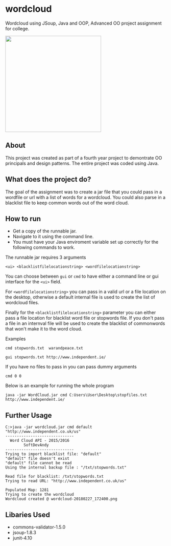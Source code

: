 
# wordcloud

Wordcloud using JSoup, Java and OOP, Advanced OO project assignment for college.

<img src="https://puu.sh/zx4WH/b24db7b678.png" width="300px" height="300px">

## About

This project was created as part of a fourth year project to demontrate OO principals and design patterns. The entire project was coded using Java.

## What does the project do?

The goal of the assignment was to create a jar file that you could pass in a wordfile or url with a list of words for a wordcloud. You could also parse in a blacklist file to keep common words out of the word cloud.

## How to run

* Get a copy of the runnable jar.
* Navigate to it using the command line.  
* You must have your Java enviroment variable set up correctly for the following commands to work.

The runnable jar requires 3 arguments

```<ui> <blacklistfilelocationstring> <wordfilelocationstring> ``` 

You can choose between ```gui``` or ```cmd``` to have either a command line or gui interface for the ```<ui>``` field.

For ```<wordfilelocationstring>``` you can pass in a valid url or a file location on the desktop, otherwise a default internal file is used to create the list of wordcloud files.

Finally for the ```<blacklistfilelocationstring>``` parameter you can either pass a file location for blacklist word file or stopwords file. If you don't pass a file in an internval file will be used to create the blacklist of commonwords that won't make it to the word cloud.

Examples

```cmd stopwords.txt  warandpeace.txt ```

```gui stopwords.txt http://www.independent.ie/```

If you have no files to pass in you can pass dummy arguments

```cmd 0 0```

Below is an example for running the whole program

```java -jar WordCloud.jar cmd C:Users\User\Desktop\stopfiles.txt http://www.independent.ie/```

## Further Usage

```
C:>java -jar wordcloud.jar cmd default "http://www.independent.co.uk/us"
------------------------------
  Word Cloud API - 2015/2016
        SoftDevAndy
------------------------------
Trying to import blacklist file: "default"
"default" file doesn't exist
"default" file cannot be read
Using the internal backup file : "/txt/stopwords.txt"

Read file for blacklist: /txt/stopwords.txt
Trying to read URL: "http://www.independent.co.uk/us"

Populated Map: 1281
Trying to create the wordcloud
Wordcloud created @ wordcloud-20180227_172400.png
```

## Libaries Used

* commons-validator-1.5.0
* jsoup-1.8.3
* junit-4.10
